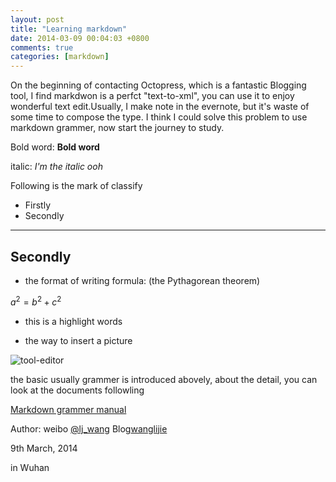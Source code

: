 ```yaml
---
layout: post
title: "Learning markdown"
date: 2014-03-09 00:04:03 +0800
comments: true
categories: [markdown]
---
```


On the beginning of contacting Octopress, which is a fantastic Blogging tool, I find markdwon is a perfct "text-to-xml", you can use it to enjoy wonderful text edit.Usually, I make note in the evernote, but it's waste of some time to compose the type. I think I could solve this problem to use markdown grammer, now start the journey to study.


Bold word: **Bold word**

italic: *I'm the italic ooh*

Following is the mark of classify

 * Firstly
 * Secondly

  ---

  ## Secondly

  * the format of writing formula: (the Pythagorean theorem)

  $a^2 = b^2 + c^2$

  * this is a highlight words


  * the way to insert a picture

  ![tool-editor](http://www.zybuluo.com/static/img/toolbar-editor.png)

  the basic usually grammer is introduced abovely, about the detail, you can look at the documents followling


   [Markdown grammer manual][1]

   Author: weibo [@lj_wang][2]  Blog[wanglijie][3]

   9th March, 2014

   in Wuhan

   [1]: http://www.zybuluo.com/mdeditor?url=http://www.zybuluo.com/static/editor/md-help.markdown
   [2]: http://weibo.com/u/1796593694
   [3]: https://lijiewang.github.io






